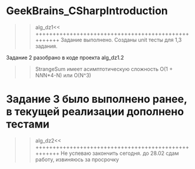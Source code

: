 # GeekBrains_CSharpIntroduction
>>alg_dz1<<
++++++++++++++++++++++++++++++++++++++++++++++++++++
Задание выполнено. Созданы unit тесты для 1,3 задания.

Задание 2 разобрано в коде проекта alg_dz1.2
>>StrangeSum имеет асимптотическую сложность O(1 + N*N*N*4-N) или O(N^3)

Задание 3 было выполнено ранее, в текущей реализации дополнено тестами
=====================================================
>>alg_dz2<<
++++++++++++++++++++++++++++++++++++++++++++++++++++
Не успеваю закончить сегодня. до 28.02 сдам работу, извиняюсь за просрочку
